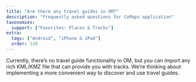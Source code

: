 ```yaml
---
title: "Are there any travel guides in OM?"
description: "Frequently asked questions for CoMaps application"
taxonomies:
  support: ["Favorites: Places & Tracks"]
extra:
  tags: ["Android", "iPhone & iPad"]
  order: 120
---
```


Currently, there’s no travel guide functionality in OM, but you can import any rich KML/KMZ file that can provide you with tracks. We’re thinking about implementing a more convenient way to discover and use travel guides.

